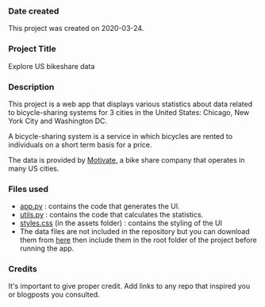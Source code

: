 ### Date created
This project was created on 2020-03-24.

### Project Title
Explore US bikeshare data

### Description
This project is a web app that displays various statistics about data related to bicycle-sharing systems for 3 cities in the United States: Chicago, New York City and Washington DC.

A bicycle-sharing system is a service in which bicycles are rented to individuals on a short term basis for a price.

The data is provided by [Motivate](https://www.motivateco.com), a bike share company that operates in many US cities.


### Files used
- [app.py](/app.py) : contains the code that generates the UI.
- [utils.py](/utils.py) : contains the code that calculates the statistics.
- [styles.css](/assets/styles.css) \(in the assets folder) : contains the styling of the UI
- The data files are not included in the repository but you can download them from [here](https://drive.google.com/open?id=1n_WqVKBf2zdx1GXjC6PXpo8GbqYK_LaS) then include them in the root folder of the project before running the app.  

### Credits
It's important to give proper credit. Add links to any repo that inspired you or blogposts you consulted.

